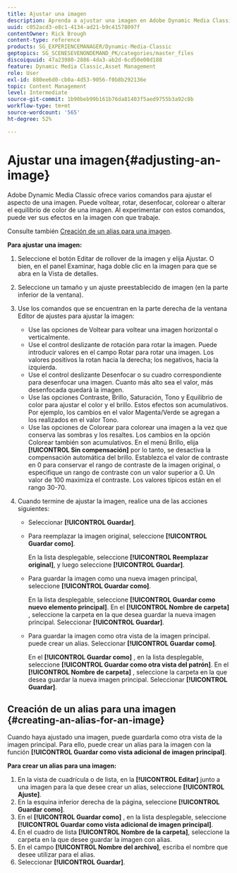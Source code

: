```yaml
---
title: Ajustar una imagen
description: Aprenda a ajustar una imagen en Adobe Dynamic Media Classic.
uuid: c052acd3-e8c1-4134-ad21-b9c41578097f
contentOwner: Rick Brough
content-type: reference
products: SG_EXPERIENCEMANAGER/Dynamic-Media-Classic
geptopics: SG_SCENESEVENONDEMAND_PK/categories/master_files
discoiquuid: 47a23980-2886-4da3-ab2d-6cd50e00d188
feature: Dynamic Media Classic,Asset Management
role: User
exl-id: 880ee6d0-cb0a-4d53-9056-f0b8b292136e
topic: Content Management
level: Intermediate
source-git-commit: 1b90beb99b161b76da81403f5aed9755b3a92c8b
workflow-type: tm+mt
source-wordcount: '565'
ht-degree: 52%

---
```


# Ajustar una imagen{#adjusting-an-image}

Adobe Dynamic Media Classic ofrece varios comandos para ajustar el aspecto de una imagen. Puede voltear, rotar, desenfocar, colorear o alterar el equilibrio de color de una imagen. Al experimentar con estos comandos, puede ver sus efectos en la imagen con que trabaje.

Consulte también [Creación de un alias para una imagen](adjusting-image.md#creating_an_alias_for_an_image).

**Para ajustar una imagen:**

1. Seleccione el botón Editar de rollover de la imagen y elija Ajustar. O bien, en el panel Examinar, haga doble clic en la imagen para que se abra en la Vista de detalles.
1. Seleccione un tamaño y un ajuste preestablecido de imagen (en la parte inferior de la ventana).
1. Use los comandos que se encuentran en la parte derecha de la ventana Editor de ajustes para ajustar la imagen:

   * Use las opciones de Voltear para voltear una imagen horizontal o verticalmente. 
   * Use el control deslizante de rotación para rotar la imagen. Puede introducir valores en el campo Rotar para rotar una imagen. Los valores positivos la rotan hacia la derecha; los negativos, hacia la izquierda.
   * Use el control deslizante Desenfocar o su cuadro correspondiente para desenfocar una imagen. Cuanto más alto sea el valor, más desenfocada quedará la imagen.
   * Use las opciones Contraste, Brillo, Saturación, Tono y Equilibrio de color para ajustar el color y el brillo. Estos efectos son acumulativos. Por ejemplo, los cambios en el valor Magenta/Verde se agregan a los realizados en el valor Tono.
   * Use las opciones de Colorear para colorear una imagen a la vez que conserva las sombras y los resaltes. Los cambios en la opción Colorear también son acumulativos. En el menú Brillo, elija **[!UICONTROL Sin compensación]** por lo tanto, se desactiva la compensación automática del brillo. Establezca el valor de contraste en 0 para conservar el rango de contraste de la imagen original, o especifique un rango de contraste con un valor superior a 0. Un valor de 100 maximiza el contraste. Los valores típicos están en el rango 30-70.

1. Cuando termine de ajustar la imagen, realice una de las acciones siguientes:

   * Seleccionar **[!UICONTROL Guardar]**.

   * Para reemplazar la imagen original, seleccione **[!UICONTROL Guardar como]**.

     En la lista desplegable, seleccione **[!UICONTROL Reemplazar original]**, y luego seleccione **[!UICONTROL Guardar]**.

   * Para guardar la imagen como una nueva imagen principal, seleccione **[!UICONTROL Guardar como]**.

     En la lista desplegable, seleccione **[!UICONTROL Guardar como nuevo elemento principal]**.
En el **[!UICONTROL Nombre de carpeta]** , seleccione la carpeta en la que desea guardar la nueva imagen principal.
Seleccionar **[!UICONTROL Guardar]**.

   * Para guardar la imagen como otra vista de la imagen principal. puede crear un alias. Seleccionar **[!UICONTROL Guardar como]**.

     En el **[!UICONTROL Guardar como]** , en la lista desplegable, seleccione **[!UICONTROL Guardar como otra vista del patrón]**.
En el **[!UICONTROL Nombre de carpeta]** , seleccione la carpeta en la que desea guardar la nueva imagen principal.
Seleccionar **[!UICONTROL Guardar]**.

## Creación de un alias para una imagen {#creating-an-alias-for-an-image}

Cuando haya ajustado una imagen, puede guardarla como otra vista de la imagen principal. Para ello, puede crear un alias para la imagen con la función **[!UICONTROL Guardar como vista adicional de imagen principal]**.

**Para crear un alias para una imagen:**

1. En la vista de cuadrícula o de lista, en la **[!UICONTROL Editar]** junto a una imagen para la que desee crear un alias, seleccione **[!UICONTROL Ajuste]**.
1. En la esquina inferior derecha de la página, seleccione **[!UICONTROL Guardar como]**.
1. En el **[!UICONTROL Guardar como]** , en la lista desplegable, seleccione **[!UICONTROL Guardar como vista adicional de imagen principal]**.
1. En el cuadro de lista **[!UICONTROL Nombre de la carpeta]**, seleccione la carpeta en la que desee guardar la imagen con alias.
1. En el campo **[!UICONTROL Nombre del archivo]**, escriba el nombre que desee utilizar para el alias.
1. Seleccionar **[!UICONTROL Guardar]**.
